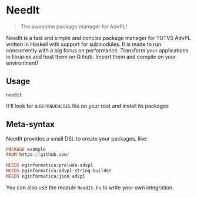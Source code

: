 # NeedIt

> The awesome package manager for AdvPL!

NeedIt is a fast and simple and concise package manager for TOTVS AdvPL written in Haskell with support for submodules. It is made to run concurrently with a big focus on performance. Transform your applications in libraries and host them on Github. Import them and compile on your environment!

## Usage

`needit`

It'll look for a `DEPENDENCIES` file on your root and install its packages

## Meta-syntax

NeedIt provides a small DSL to create your packages, like:

```haskell
PACKAGE example
FROM https://github.com/

NEEDS nginformatica/prelude-advpl
NEEDS nginformatica/advpl-string-builder
NEEDS nginformatica/json-advpl
```

You can also use the module `NeedIt.hs` to write your own integration.
